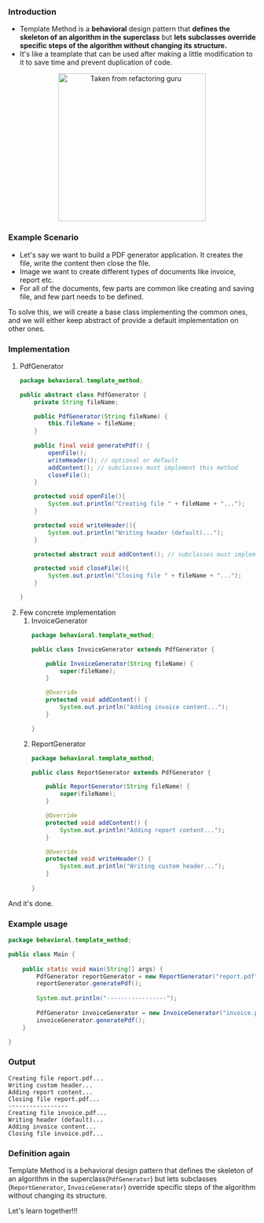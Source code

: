 
### Introduction
- Template Method is a **behavioral** design pattern that **defines the skeleton of an algorithm in the superclass** but **lets subclasses override specific steps of the algorithm without changing its structure.**
- It's like a teamplate that can be used after making a little modification to it to save time and prevent duplication of code.

<p align="center">
    <img src="https://refactoring.guru/images/patterns/diagrams/template-method/structure.png" alt="Taken from refactoring guru" height="300">
</p>

### Example Scenario
- Let's say we want to build a PDF generator application. It creates the file, write the content then close the file.
- Image we want to create different types of documents like invoice, report etc.
- For all of the documents, few parts are common like creating and saving file, and few part needs to be defined.

To solve this, we will create a base class implementing the common ones, and we will either keep abstract of provide a default implementation on other ones.

### Implementation
1. PdfGenerator
    ```java
    package behavioral.template_method;

    public abstract class PdfGenerator {
        private String fileName;

        public PdfGenerator(String fileName) {
            this.fileName = fileName;
        }
        
        public final void generatePdf() {
            openFile();
            writeHeader(); // optional or default 
            addContent(); // subclasses must implement this method
            closeFile();
        }

        protected void openFile(){
            System.out.println("Creating file " + fileName + "...");
        }

        protected void writeHeader(){
            System.out.println("Writing header (default)...");
        }

        protected abstract void addContent(); // subclasses must implement this method

        protected void closeFile(){
            System.out.println("Closing file " + fileName + "...");
        }

    }
    ```
2. Few concrete implementation
    1. InvoiceGenerator
        ```java
        package behavioral.template_method;

        public class InvoiceGenerator extends PdfGenerator {

            public InvoiceGenerator(String fileName) {
                super(fileName);
            }

            @Override
            protected void addContent() {
                System.out.println("Adding invoice content...");
            }

        }
        ```
    2. ReportGenerator
        ```java
        package behavioral.template_method;

        public class ReportGenerator extends PdfGenerator {

            public ReportGenerator(String fileName) {
                super(fileName);
            }

            @Override
            protected void addContent() {
                System.out.println("Adding report content...");
            }

            @Override
            protected void writeHeader() {
                System.out.println("Writing custom header...");
            }
            
        }
        ```

And it's done.

### Example usage
```java
package behavioral.template_method;

public class Main {
    
    public static void main(String[] args) {
        PdfGenerator reportGenerator = new ReportGenerator("report.pdf");
        reportGenerator.generatePdf();
        
        System.out.println("-----------------");
        
        PdfGenerator invoiceGenerator = new InvoiceGenerator("invoice.pdf");
        invoiceGenerator.generatePdf();
    }

}
```

### Output
```
Creating file report.pdf...
Writing custom header...
Adding report content...
Closing file report.pdf...
-----------------
Creating file invoice.pdf...
Writing header (default)...
Adding invoice content...
Closing file invoice.pdf...
```

### Definition again
Template Method is a behavioral design pattern that defines the skeleton of an algorithm in the superclass(`PdfGenerator`) but lets subclasses (`ReportGenerator`, `InvoiceGenerator`) override specific steps of the algorithm without changing its structure.

Let's learn together!!!
